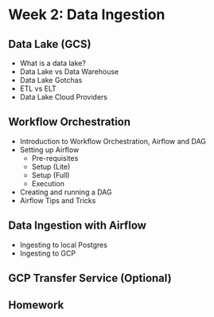 # Week 2: Data Ingestion

## Data Lake (GCS)
* What is a data lake?
* Data Lake vs Data Warehouse
* Data Lake Gotchas
* ETL vs ELT
* Data Lake Cloud Providers

## Workflow Orchestration
* Introduction to Workflow Orchestration, Airflow and DAG
* Setting up Airflow
    * Pre-requisites
    * Setup (Lite)
    * Setup (Full)
    * Execution
* Creating and running a DAG
* Airflow Tips and Tricks

## Data Ingestion with Airflow
* Ingesting to local Postgres
* Ingesting to GCP

## GCP Transfer Service (Optional)

## Homework